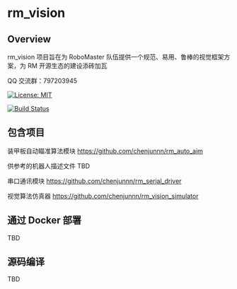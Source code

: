 # rm_vision

## Overview

rm_vision 项目旨在为 RoboMaster 队伍提供一个规范、易用、鲁棒的视觉框架方案，为 RM 开源生态的建设添砖加瓦

QQ 交流群：797203945

[![License: MIT](https://img.shields.io/badge/License-MIT-blue.svg)](https://opensource.org/licenses/MIT)

[![Build Status](https://github.com/chenjunnn/rm_vision/actions/workflows/ci.yml/badge.svg)](https://github.com/chenjunnn/rm_vision/actions/workflows/ci.yml)

## 包含项目

装甲板自动瞄准算法模块 https://github.com/chenjunnn/rm_auto_aim

供参考的机器人描述文件 TBD

串口通讯模块 https://github.com/chenjunnn/rm_serial_driver

视觉算法仿真器 https://github.com/chenjunnn/rm_vision_simulator

## 通过 Docker 部署

TBD

## 源码编译

TBD

